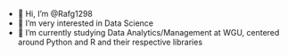 - 👋 Hi, I’m @Rafg1298
- 👀 I’m very interested in Data Science
- 🌱 I’m currently studying Data Analytics/Management at WGU, centered around Python and R and their respective libraries

<!---
Rafg1298/Rafg1298 is a ✨ special ✨ repository because its `README.md` (this file) appears on your GitHub profile.
You can click the Preview link to take a look at your changes.
--->
